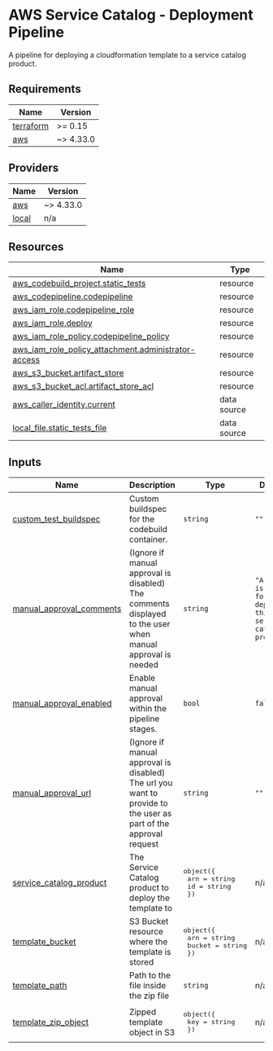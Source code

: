 <!-- BEGIN_TF_DOCS -->
# AWS Service Catalog - Deployment Pipeline

A pipeline for deploying a cloudformation template to a service catalog
product.

## Requirements

| Name | Version |
|------|---------|
| <a name="requirement_terraform"></a> [terraform](#requirement\_terraform) | >= 0.15 |
| <a name="requirement_aws"></a> [aws](#requirement\_aws) | ~> 4.33.0 |

## Providers

| Name | Version |
|------|---------|
| <a name="provider_aws"></a> [aws](#provider\_aws) | ~> 4.33.0 |
| <a name="provider_local"></a> [local](#provider\_local) | n/a |

## Resources

| Name | Type |
|------|------|
| [aws_codebuild_project.static_tests](https://registry.terraform.io/providers/hashicorp/aws/latest/docs/resources/codebuild_project) | resource |
| [aws_codepipeline.codepipeline](https://registry.terraform.io/providers/hashicorp/aws/latest/docs/resources/codepipeline) | resource |
| [aws_iam_role.codepipeline_role](https://registry.terraform.io/providers/hashicorp/aws/latest/docs/resources/iam_role) | resource |
| [aws_iam_role.deploy](https://registry.terraform.io/providers/hashicorp/aws/latest/docs/resources/iam_role) | resource |
| [aws_iam_role_policy.codepipeline_policy](https://registry.terraform.io/providers/hashicorp/aws/latest/docs/resources/iam_role_policy) | resource |
| [aws_iam_role_policy_attachment.administrator-access](https://registry.terraform.io/providers/hashicorp/aws/latest/docs/resources/iam_role_policy_attachment) | resource |
| [aws_s3_bucket.artifact_store](https://registry.terraform.io/providers/hashicorp/aws/latest/docs/resources/s3_bucket) | resource |
| [aws_s3_bucket_acl.artifact_store_acl](https://registry.terraform.io/providers/hashicorp/aws/latest/docs/resources/s3_bucket_acl) | resource |
| [aws_caller_identity.current](https://registry.terraform.io/providers/hashicorp/aws/latest/docs/data-sources/caller_identity) | data source |
| [local_file.static_tests_file](https://registry.terraform.io/providers/hashicorp/local/latest/docs/data-sources/file) | data source |

## Inputs

| Name | Description | Type | Default | Required |
|------|-------------|------|---------|:--------:|
| <a name="input_custom_test_buildspec"></a> [custom\_test\_buildspec](#input\_custom\_test\_buildspec) | Custom buildspec for the codebuild container. | `string` | `""` | no |
| <a name="input_manual_approval_comments"></a> [manual\_approval\_comments](#input\_manual\_approval\_comments) | (Ignore if manual approval is disabled) The comments displayed to the user when manual approval is needed | `string` | `"A review is needed for deploying this service catalog product"` | no |
| <a name="input_manual_approval_enabled"></a> [manual\_approval\_enabled](#input\_manual\_approval\_enabled) | Enable manual approval within the pipeline stages. | `bool` | `false` | no |
| <a name="input_manual_approval_url"></a> [manual\_approval\_url](#input\_manual\_approval\_url) | (Ignore if manual approval is disabled) The url you want to provide to the user as part of the approval request | `string` | `""` | no |
| <a name="input_service_catalog_product"></a> [service\_catalog\_product](#input\_service\_catalog\_product) | The Service Catalog product to deploy the template to | <pre>object({<br>    arn = string<br>    id  = string<br>  })</pre> | n/a | yes |
| <a name="input_template_bucket"></a> [template\_bucket](#input\_template\_bucket) | S3 Bucket resource where the template is stored | <pre>object({<br>    arn    = string<br>    bucket = string<br>  })</pre> | n/a | yes |
| <a name="input_template_path"></a> [template\_path](#input\_template\_path) | Path to the file inside the zip file | `string` | n/a | yes |
| <a name="input_template_zip_object"></a> [template\_zip\_object](#input\_template\_zip\_object) | Zipped template object in S3 | <pre>object({<br>    key = string<br>  })</pre> | n/a | yes |
<!-- END_TF_DOCS -->